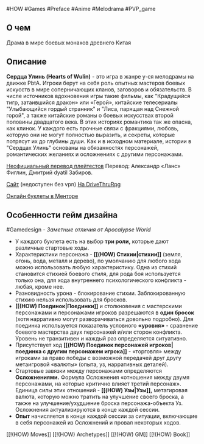 #HOW  #Games #Preface #Anime #Melodrama #PVP_game

## О чем
Драма в мире боевых монахов древнего Китая

## Описание

**Сердца Улинь (Hearts of Wulin)** - это игра в жанре у-ся мелодрамы на движке PbtA. Игроки берут на себя роль опытных мастеров боевых искусств в мире соперничающих кланов, заговоров и обязательств. В числе источников вдохновения игры такие фильмы, как "Крадущийся тигр, затаившийся дракон» или «Герой», китайские телесериалы "Улыбающийся гордый странник" и "Лиса, парящая над Снежной горой", а также китайские романы о боевых искусствах второй половины двадцатого века. В этих историях романтика так же опасна, как клинок. У каждого есть прочные связи с фракциями, любовь, которую они не могут полностью выразить, и секреты, которые потрясут их до глубины души. Как и в исходном материале, истории в "Сердцах Улинь" основаны на обязанностях персонажей, романтических желаниях и осложнениях с другими персонажами.

[Неофициальный перевод плейтестов](https://nestnest.notion.site/95fb45ee5fc74f37a594a5732e3b677c)
Перевод: Александр «Ланс» Фиглин, Дмитрий dyatil Забиров.

[Сайт](https://www.gauntlet-rpg.com/hearts-of-wulin.html) (недоступен без vpn)
[На DriveThruRpg](https://www.drivethrurpg.com/en/product/365014/hearts-of-wulin)

[Онлайн буклеты в Менторе](https://pbta.gmentor.ru/v356af8722096a34642d9c6fd13d9be72)

## Особенности гейм дизайна
#Gamedesign *- Заметные отличия от Apocalypse World*
- У каждого буклета есть на выбор **три роли,** которые дают различные стартовые ходы.
- Характеристики персонажа - **[[(HOW) Стихии|стихии]]** (земля, огонь, вода, металл и дерево), по умолчанию для любого хода можно использовать любую характеристику. Одна из стихий становится стихией боевого стиля, для рода боя используется только она, для хода внутреннего психологического конфликта - любая, кроме нее. 
- Разновидность урона - блокирование стихии. Заблокированную стихию нельзя использовать для бросков.
- **[[(HOW) Поединок|Поединки]]** и столкновения с мастерскими персонажами и персонажами игроков разрешаются в **один бросок** (хотя нарративно могут разворачиваться довольно подробно). Для поединка используется показатель условного **«уровня»** - сравнение боевого мастерства двух персонажей и/или сторон конфликта. Уровень не транзитивен и каждый раз определяется ситуативно. 
- Присутствует ход **[[(HOW) Поединок персонажей игроков|поединка с другим персонажем игрока]]** - «торговля» между игроками за право победы с возможной передачей друг другу метаигровой «валюты» (опыта, уз, нарративных деталей). 
- Стартовые завязки между персонажами определяются **Осложнениями.** Формула Осложнения «отношения между двумя персонажами, на которые критично влияет третий персонаж». Единица силы этих отношений - **[[(HOW) Узы|Узы]],** метагировая валюта, которую можно тратить на улучшение своего броска, а также на улучшение/ухудшение броска персонажа-объекта Уз. Осложнения актуализируются в конце каждой сессии.
- **Опыт** начисляется в конце каждой сессии за ситуации, включающие в себя персонажей из Осложнений и провал некоторых ходов.

[[!(HOW) Moves]]
[[!(HOW) Archetypes]]
[[!(HOW) GM]]
[[!(HOW) Book]]